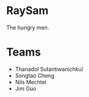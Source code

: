 # RaySam
The hungry men. 


# Teams 
- Thanadol Sutantiwanichkul
- Songtao Cheng
- Nils Mechtel 
- Jim Guo
